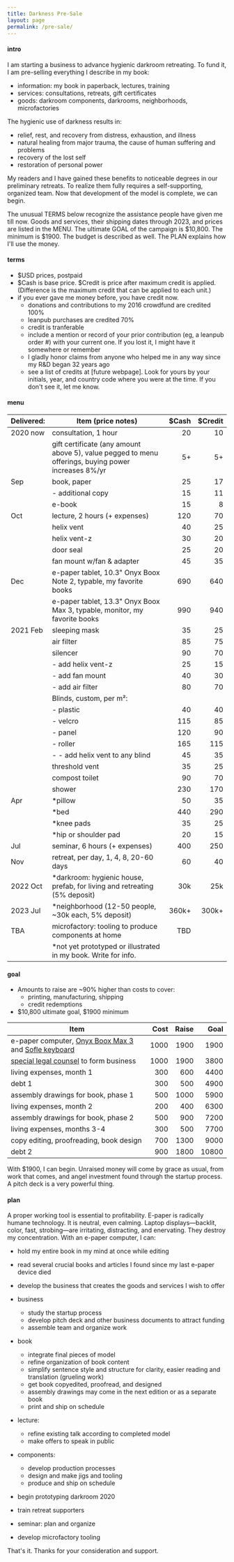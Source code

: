 ```yaml
---
title: Darkness Pre-Sale
layout: page
permalink: /pre-sale/
---
```


#### intro

I am starting a business to advance hygienic darkroom retreating. To fund it, I am pre-selling everything I describe in my book: 

- information: my book in paperback, lectures, training
- services: consultations, retreats, gift certificates
- goods: darkroom components, darkrooms, neighborhoods, microfactories

The hygienic use of darkness results in:

- relief, rest, and recovery from distress, exhaustion, and illness
- natural healing from major trauma, the cause of human suffering and problems
- recovery of the lost self
- restoration of personal power

My readers and I have gained these benefits to noticeable degrees in our preliminary retreats. To realize them fully requires a self-supporting, organized team. Now that development of the model is complete, we can begin.

The unusual TERMS below recognize the assistance people have given me till now. Goods and services, their shipping dates through 2023, and prices are listed in the MENU. The ultimate GOAL of the campaign is $10,800. The minimum is $1900. The budget is described as well. The PLAN explains how I'll use the money.

#### terms

- $USD prices, postpaid 
- $Cash is base price. $Credit is price after maximum credit is applied. (Difference is the maximum credit that can be applied to each unit.)
- if you ever gave me money before, you have credit now.
    - donations and contributions to my 2016 crowdfund are credited 100%
    - leanpub purchases are credited 70%
    - credit is tranferable
    - include a mention or record of your prior contribution (eg, a leanpub order #) with your current one. If you lost it, I might have it somewhere or remember
    - I gladly honor claims from anyone who helped me in any way since my R&D began 32 years ago
    - see a list of credits at [future webpage]. Look for yours by your initials, year, and country code where you were at the time. If you don't see it, let me know.

#### menu

| Delivered: | Item (price notes)                     | $Cash | $Credit | 
| --- | --- | ---:| ---:|
| 2020 now | consultation, 1 hour                     |   20  |   10    |
|          | gift certificate (any amount above 5), value pegged to menu offerings, buying power increases 8%/yr | 5+ | 5+ |
|      Sep | book, paper                              |   25  |   17    |
|          | - additional copy                        |   15  |   11    |
|          | e-book                                   |   15  |    8    |
|      Oct | lecture, 2 hours (+ expenses)            |  120  |   70    |
|          | helix vent                               |   40  |   25    |
|          | helix vent-z                             |   30  |   20    |
|          | door seal                                |   25  |   20    |
|          | fan mount w/fan & adapter                |   45  |   35    |
|      Dec | e-paper tablet, 10.3" Onyx Boox Note 2, typable, my favorite books |  690  |  640    |
|          | e-paper tablet, 13.3" Onyx Boox Max 3, typable, monitor, my favorite books  |  990  |  940    |
| 2021 Feb | sleeping mask                            |   35  |   25    |
|          | air filter                               |   85  |   75    |
|          | silencer                                 |   90  |   70    |
|          | - add helix vent-z                       |   25  |   15    |
|          | - add fan mount                          |   40  |   30    |
|          | - add air filter                         |   80  |   70    |
|          | Blinds, custom, per m²:                  |       |         |
|          | - plastic                                |   40  |   40    |
|          | - velcro                                 |  115  |   85    |
|          | - panel                                  |  120  |   90    |
|          | - roller                                 |  165  |  115    |
|          | - - add helix vent to any blind          |   45  |   35    |
|          | threshold vent                           |   35  |   25    |
|          | compost toilet                           |   90  |   70    |
|          | shower                                   |  230  |  170    |
|      Apr | *pillow                                  |   50  |   35    |
|          | *bed                                     |  440  |  290    |
|          | *knee pads                               |   35  |   25    |
|          | *hip or shoulder pad                     |   20  |   15    |
|      Jul | seminar, 6 hours (+ expenses)            |  400  |  250    |
|      Nov | retreat, per day, 1, 4, 8, 20-60 days    |   60  |   40    |
| 2022 Oct | *darkroom: hygienic house, prefab, for living and retreating (5% deposit) |  30k  |  25k    |         
| 2023 Jul | *neighborhood (12-50 people, ~30k each, 5% deposit) | 360k+ | 300k+   |      
| TBA      | microfactory: tooling to produce components at home |  TBD  |         |   
|          | *not yet prototyped or illustrated in my book. Write for info. |   |   |         

#### goal

- Amounts to raise are ~90% higher than costs to cover: 
	- printing, manufacturing, shipping
	- credit redemptions
- $10,800 ultimate goal, $1900 minimum

| Item                                    | Cost | Raise |  Goal |
| ---- | ---:| --:| ---:|
| e-paper computer, [Onyx Boox Max 3](https://ereader.store/en/onyx-boox/onyx-boox-max-3-white-57.html) and [Sofle keyboard](https://josef-adamcik.cz/electronics/let-me-introduce-you-sofle-keyboard-split-keyboard-based-on-lily58.html) | 1000 |  1900 |  1900 |
| [special legal counsel](https://youarelaw.org) to form business  | 1000 |  1900 |  3800 |
| living expenses, month 1                |  300 |   600 |  4400 |
| debt 1                                  |  300 |   500 |  4900 |
| assembly drawings for book, phase 1     |  500 |  1000 |  5900 |
| living expenses, month 2                |  200 |   400 |  6300 |
| assembly drawings for book, phase 2     |  500 |   900 |  7200 |
| living expenses, months 3-4             |  300 |   500 |  7700 |
| copy editing, proofreading, book design |  700 |  1300 |  9000 |
| debt 2                                  |  900 |  1800 | 10800 |

With $1900, I can begin. Unraised money will come by grace as usual, from work that comes, and angel investment found through the startup process. A pitch deck is a very powerful thing.

#### plan

A proper working tool is essential to profitability. E-paper is radically humane technology. It is neutral, even calming. Laptop displays⁠—backlit, color, fast, strobing⁠—are irritating, distracting, and enervating. They destroy my concentration. With an e-paper computer, I can:

- hold my entire book in my mind at once while editing
- read several crucial books and articles I found since my last e-paper device died
- develop the business that creates the goods and services I wish to offer

- business
    - study the startup process 
    - develop pitch deck and other business documents to attract funding
    - assemble team and organize work
- book
    - integrate final pieces of model 
    - refine organization of book content
    - simplify sentence style and structure for clarity, easier reading and translation (grueling work)
    - get book copyedited, proofread, and designed
    - assembly drawings may come in the next edition or as a separate book
    - print and ship on schedule
- lecture: 
    - refine existing talk according to completed model
    - make offers to speak in public
- components: 
    - develop production processes
    - design and make jigs and tooling
    - produce and ship on schedule
- begin prototyping darkroom 2020
- train retreat supporters
- seminar: plan and organize
- develop microfactory tooling
            
That's it. Thanks for your consideration and support. 
<!--stackedit_data:
eyJoaXN0b3J5IjpbLTE1ODM4ODMyMjksMzQxNDMzNzc4XX0=
-->